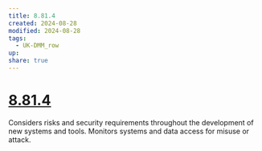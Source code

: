 ```yaml
---
title: 8.81.4
created: 2024-08-28
modified: 2024-08-28
tags:
  - UK-DMM_row
up: 
share: true
---
```

# [8.81.4](8.81.4.md)

Considers risks and security requirements throughout the development of new systems and tools. Monitors systems and data access for misuse or attack.
